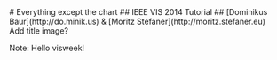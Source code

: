 <section data-background="" class="chapter">
# Everything except the chart
## IEEE VIS 2014 Tutorial
## [Dominikus Baur](http://do.minik.us) & [Moritz Stefaner](http://moritz.stefaner.eu)

<div class="todo">Add title image?</div>

Note:
Hello visweek!
</section>